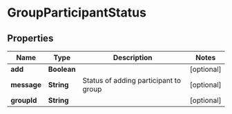 

# GroupParticipantStatus

## Properties

Name | Type | Description | Notes
------------ | ------------- | ------------- | -------------
**add** | **Boolean** |  |  [optional]
**message** | **String** | Status of adding participant to group |  [optional]
**groupId** | **String** |  |  [optional]



